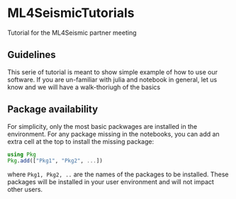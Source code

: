 # ML4SeismicTutorials

Tutorial for the ML4Seismic partner meeting


## Guidelines

This serie of tutorial is meant to show simple example of how to use our software. If you are un-familiar with julia and notebook in general, let us know and we will have a walk-thoriugh of the basics

## Package availability

For simplicity, only the most basic packwages are installed in the environment. For any package missing in the notebooks, you can add an extra cell at the top to install the missing package:

```julia
using Pkg
Pkg.add(["Pkg1", "Pkg2", ...])
```

where `Pkg1, Pkg2, ..` are the names of the packages to be installed. These packages will be installed in your user environment and will not impact other users.